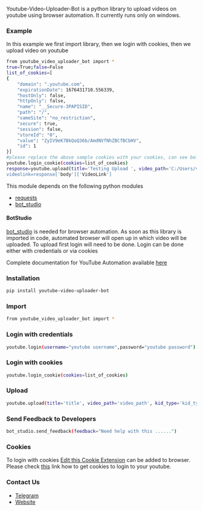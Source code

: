 Youtube-Video-Uploader-Bot is a python library to upload videos on youtube using browser automation. 
It currently runs only on windows.

### Example
In this example we first import library, then we login with cookies, then we upload video on youtube 
```sh
from youtube_video_uploader_bot import *
true=True;false=False
list_of_cookies=[
{
    "domain": ".youtube.com",
    "expirationDate": 1676431710.556339,
    "hostOnly": false,
    "httpOnly": false,
    "name": "__Secure-3PAPISID",
    "path": "/",
    "sameSite": "no_restriction",
    "secure": true,
    "session": false,
    "storeId": "0",
    "value": "ZyIV9eK7BkQoQ36b/AmdNVfNhZBCfBCbHV",
    "id": 1
}]
#please replace the above sample cookies with your cookies, can see below link of how to fetch cookies
youtube.login_cookie(cookies=list_of_cookies)
response=youtube.upload(title='Testing Upload ', video_path='C:/Users/video.mp4', kid_type='Yes, it's made for kids', description='I am just testing', type='Public')
videolink=response['body']['VideoLink']
```

This module depends on the following python modules
* [requests](https://pypi.org/project/requests/)
* [bot_studio](https://pypi.org/project/bot_studio/)

#### BotStudio
[bot_studio](https://pypi.org/project/bot_studio/) is needed for browser automation. As soon as this library is imported in code, automated browser will open up in which video will be uploaded. To upload first login will need to be done. Login can be done either with credentials or via cookies

Complete documentation for YouTube Automation available [here](https://youtube-api.datakund.com/en/latest/)

### Installation

```sh
pip install youtube-video-uploader-bot
```

### Import
```sh
from youtube_video_uploader_bot import *
```

### Login with credentials
```sh
youtube.login(username="youtube username",password="youtube password")
```

### Login with cookies
```sh
youtube.login_cookie(cookies=list_of_cookies)
```

### Upload
```sh
youtube.upload(title='title', video_path='video_path', kid_type='kid_type', description='description', type='type')
```

### Send Feedback to Developers
```sh
bot_studio.send_feedback(feedback="Need help with this ......")
```

### Cookies
To login with cookies [Edit this Cookie Extension](https://chrome.google.com/webstore/detail/editthiscookie/fngmhnnpilhplaeedifhccceomclgfbg?hl=en) can be added to browser. Please check [this](https://abhishek-chaudhary.medium.com/how-to-get-cookies-of-any-website-from-browser-22b3d6348ed2) link how to get cookies to login to your youtube.
### Contact Us
* [Telegram](https://t.me/datakund)
* [Website](https://datakund.com)

